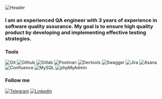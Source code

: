 ![Header](https://github.com/alla1978/alla1978/blob/main/assets/Quality-Assurance-AwsQuality.png)

### I am an experienced QA engineer with 3 years of experience in software quality assurance. My goal is to ensure high quality product by developing and implementing effective testing strategies. 

### Tools

![Git](https://img.shields.io/badge/-Git-090909?style=for-the-badge&logo=Git)
![Github](https://img.shields.io/badge/-Github-090909?style=for-the-badge&logo=Github)
![Gitlab](https://img.shields.io/badge/-Gitlab-090909?style=for-the-badge&logo=Gitlab)
![Postman](https://img.shields.io/badge/-Postman-090909?style=for-the-badge&logo=postman&logoColor=EF5B25)
![Devtools](https://img.shields.io/badge/-Devtools-090909?style=for-the-badge&logo=devtools)
![Swagger](https://img.shields.io/badge/-Swagger-090909?style=for-the-badge&logo=swagger)
![Jira](https://img.shields.io/badge/-Jira-090909?style=for-the-badge&logo=Jira&logoColor=0146b3)
![Asana](https://img.shields.io/badge/-Asana-090909?style=for-the-badge&logo=Asana)
![Confluence](https://img.shields.io/badge/-Confluence-090909?style=for-the-badge&logo=Confluence&logoColor=0146b3)
![MySQL](https://img.shields.io/badge/-MySQL-090909?style=for-the-badge&logo=MySQL&logoColor=0x01af)
![phpMyAdmin](https://img.shields.io/badge/-phpMyAdmin-090909?style=for-the-badge&logo=phpMyAdmin&logoColor=F89C0E)

### Follow me
[![Telegram](https://img.shields.io/badge/-Telegram-090909?style=for-the-badge&logo=telegram&logoColor=27A0D9)](https://t.me/alla01091)
[![LinkedIn](https://img.shields.io/badge/-LinkedIn-090909?style=for-the-badge&logo=linkedin&logoColor=007BB6)](https://www.linkedin.com/in/alla-gilep)